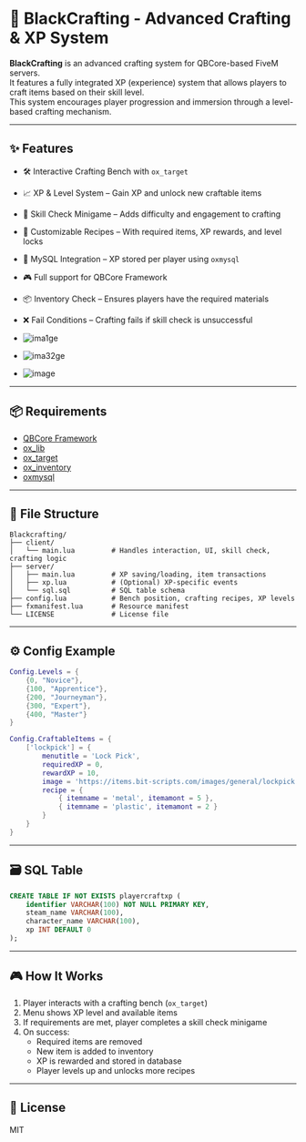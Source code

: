 # 🔧 BlackCrafting - Advanced Crafting & XP System

**BlackCrafting** is an advanced crafting system for QBCore-based FiveM servers.  
It features a fully integrated XP (experience) system that allows players to craft items based on their skill level.  
This system encourages player progression and immersion through a level-based crafting mechanism.

---

## ✨ Features

- 🛠️ Interactive Crafting Bench with `ox_target`
- 📈 XP & Level System – Gain XP and unlock new craftable items
- 🎯 Skill Check Minigame – Adds difficulty and engagement to crafting
- 🧰 Customizable Recipes – With required items, XP rewards, and level locks
- 💾 MySQL Integration – XP stored per player using `oxmysql`
- 🎮 Full support for QBCore Framework
- 📦 Inventory Check – Ensures players have the required materials
- ❌ Fail Conditions – Crafting fails if skill check is unsuccessful

- ![ima1ge](https://github.com/user-attachments/assets/18edd45d-886d-4da4-ad17-d85f8f550235)
- ![ima32ge](https://github.com/user-attachments/assets/8f53526b-ccd4-477d-a5c4-a5b79a7692e9)
- ![image](https://github.com/user-attachments/assets/f2102693-affc-4ea8-abcf-ba6ebb41bfad)


---

## 📦 Requirements

- [QBCore Framework](https://github.com/qbcore-framework)
- [ox_lib](https://github.com/overextended/ox_lib)
- [ox_target](https://github.com/overextended/ox_target)
- [ox_inventory](https://github.com/overextended/ox_inventory)
- [oxmysql](https://github.com/overextended/oxmysql)

---

## 📁 File Structure

```
Blackcrafting/
├── client/
│   └── main.lua         # Handles interaction, UI, skill check, crafting logic
├── server/
│   ├── main.lua         # XP saving/loading, item transactions
│   ├── xp.lua           # (Optional) XP-specific events
│   └── sql.sql          # SQL table schema
├── config.lua           # Bench position, crafting recipes, XP levels
├── fxmanifest.lua       # Resource manifest
└── LICENSE              # License file
```

---

## ⚙️ Config Example

```lua
Config.Levels = {
    {0, "Novice"},
    {100, "Apprentice"},
    {200, "Journeyman"},
    {300, "Expert"},
    {400, "Master"}
}

Config.CraftableItems = {
    ['lockpick'] = {
        menutitle = 'Lock Pick',
        requiredXP = 0,
        rewardXP = 10,
        image = 'https://items.bit-scripts.com/images/general/lockpick.png',
        recipe = {
            { itemname = 'metal', itemamont = 5 },
            { itemname = 'plastic', itemamont = 2 }
        }
    }
}
```

---

## 🗃️ SQL Table

```sql
CREATE TABLE IF NOT EXISTS playercraftxp (
    identifier VARCHAR(100) NOT NULL PRIMARY KEY,
    steam_name VARCHAR(100),
    character_name VARCHAR(100),
    xp INT DEFAULT 0
);
```

---

## 🎮 How It Works

1. Player interacts with a crafting bench (`ox_target`)
2. Menu shows XP level and available items
3. If requirements are met, player completes a skill check minigame
4. On success:
   - Required items are removed
   - New item is added to inventory
   - XP is rewarded and stored in database
   - Player levels up and unlocks more recipes

---

## 📜 License

MIT
